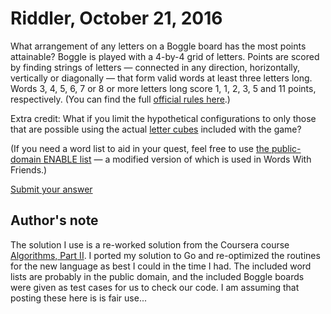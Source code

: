 # Riddler, October 21, 2016

What arrangement of any letters on a Boggle board has the most points attainable? Boggle is played with a 4-by-4 grid of letters. Points are scored by finding strings of letters — connected in any direction, horizontally, vertically or diagonally — that form valid words at least three letters long. Words 3, 4, 5, 6, 7 or 8 or more letters long score 1, 1, 2, 3, 5 and 11 points, respectively. (You can find the full [official rules here](http://www.hasbro.com/common/instruct/boggle.pdf).)

Extra credit: What if you limit the hypothetical configurations to only those that are possible using the actual [letter cubes](http://www.bananagrammer.com/2013/10/the-boggle-cube-redesign-and-its-effect.html) included with the game?

(If you need a word list to aid in your quest, feel free to use [the public-domain ENABLE list](https://storage.googleapis.com/google-code-archive-downloads/v2/code.google.com/dotnetperls-controls/enable1.txt) — a modified version of which is used in Words With Friends.)

[Submit your answer](https://docs.google.com/forms/d/e/1FAIpQLScsrBwAzes_mi2NZjs7NeeE3NGx1-IdbPoBgxVLaSZNfx5Dfw/viewform)

## Author's note

The solution I use is a re-worked solution from the Coursera course [Algorithms, Part II](https://www.coursera.org/learn/java-data-structures-algorithms-2).  I ported my solution to Go and re-optimized the routines for the new language as best I could in the time I had.  The included word lists are probably in the public domain, and the included Boggle boards were given as test cases for us to check our code.  I am assuming that posting these here is is fair use...
